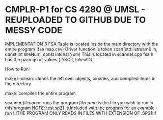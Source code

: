 # CMPLR-P1 for CS 4280 @ UMSL - REUPLOADED TO GITHUB DUE TO MESSY CODE

IMPLEMENTATION 3
FSA Table is located inside the main directory with the entire program (fsa map.csv)
Driver function is token scan(std::istream& in, const int lineNum, const intcharNum)
	This is located in scanner.cpp
	fsa.h has the pairings of values { ASCII, tokenID},

How to Run:

make linclean:
cleans the left over objects, binaries, and compiled items in the directory
  
make:
  compiles the entire program

scanner *filename*:
  runs the program *filename* is the file you wish to run in this program
  NOTE: test.sp21 is included with the program for an example run
	!!!THE PROGRAM ONLY READS IN FILES WITH EXTENSION OF .SP21!!!
